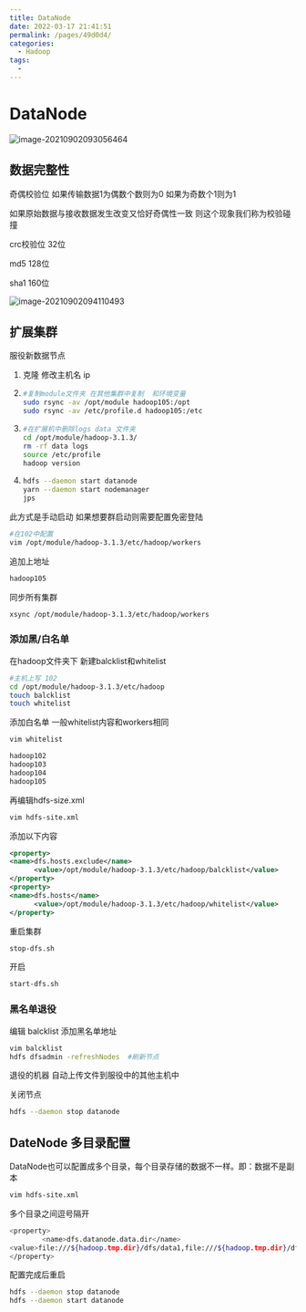 ```yaml
---
title: DataNode
date: 2022-03-17 21:41:51
permalink: /pages/49d0d4/
categories:
  - Hadoop
tags:
  - 
---
```

# DataNode

![image-20210902093056464](https://gitee.com/Iekrwh/md-images/raw/master/images/image-20210902093056464-16305462634723.png)



## 数据完整性

奇偶校验位 如果传输数据1为偶数个数则为0  如果为奇数个1则为1   

如果原始数据与接收数据发生改变又恰好奇偶性一致 则这个现象我们称为校验碰撞

crc校验位  32位

md5 128位

sha1 160位

![image-20210902094110493](https://gitee.com/Iekrwh/md-images/raw/master/images/image-20210902094110493.png)



## 扩展集群

服役新数据节点

1. 克隆 修改主机名 ip 

2. ```sh
   #复制module文件夹 在其他集群中复制  和环境变量
   sudo rsync -av /opt/module hadoop105:/opt
   sudo rsync -av /etc/profile.d hadoop105:/etc
   ```

3. ```sh
   #在扩展机中删除logs data 文件夹
   cd /opt/module/hadoop-3.1.3/
   rm -rf data logs
   source /etc/profile
   hadoop version
   ```

4. ```sh
   hdfs --daemon start datanode 
   yarn --daemon start nodemanager  
   jps
   ```

此方式是手动启动 如果想要群启动则需要配置免密登陆

```sh
#在102中配置
vim /opt/module/hadoop-3.1.3/etc/hadoop/workers 
```

追加上地址

```sh
hadoop105
```

同步所有集群

```sh
xsync /opt/module/hadoop-3.1.3/etc/hadoop/workers 
```



### 添加黑/白名单

在hadoop文件夹下 新建balcklist和whitelist

```sh
#主机上写 102
cd /opt/module/hadoop-3.1.3/etc/hadoop
touch balcklist
touch whitelist
```

添加白名单  一般whitelist内容和workers相同

```sh
vim whitelist
```

```sh
hadoop102
hadoop103
hadoop104
hadoop105
```

再编辑hdfs-size.xml

```sh
vim hdfs-site.xml 
```

添加以下内容

```xml
<property>
<name>dfs.hosts.exclude</name>
      <value>/opt/module/hadoop-3.1.3/etc/hadoop/balcklist</value>
</property>
<property>
<name>dfs.hosts</name>
      <value>/opt/module/hadoop-3.1.3/etc/hadoop/whitelist</value>
</property>
```

重启集群

```sh
stop-dfs.sh
```

开启

```sh
start-dfs.sh
```



### 黑名单退役

编辑 balcklist 添加黑名单地址

```sh
vim balcklist
hdfs dfsadmin -refreshNodes  #刷新节点
```

退役的机器 自动上传文件到服役中的其他主机中

关闭节点

```sh
hdfs --daemon stop datanode
```





## DateNode 多目录配置

DataNode也可以配置成多个目录，每个目录存储的数据不一样。即：数据不是副本

```sh
vim hdfs-site.xml
```

多个目录之间逗号隔开

```sh
<property>
        <name>dfs.datanode.data.dir</name>
<value>file:///${hadoop.tmp.dir}/dfs/data1,file:///${hadoop.tmp.dir}/dfs/data2</value>
</property>
```

配置完成后重启

```sh
hdfs --daemon stop datanode
hdfs --daemon start datanode
```



